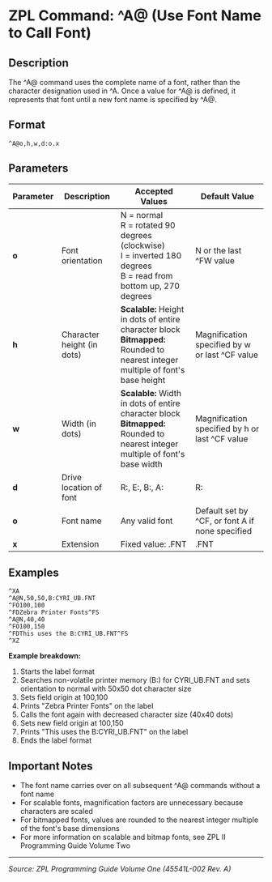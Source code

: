 # ZPL Command: ^A@ (Use Font Name to Call Font)

## Description
The ^A@ command uses the complete name of a font, rather than the character designation used in ^A. Once a value for ^A@ is defined, it represents that font until a new font name is specified by ^A@.

## Format
```
^A@o,h,w,d:o.x
```

## Parameters
| Parameter | Description | Accepted Values | Default Value |
|-----------|-------------|----------------|---------------|
| **o** | Font orientation | N = normal<br>R = rotated 90 degrees (clockwise)<br>I = inverted 180 degrees<br>B = read from bottom up, 270 degrees | N or the last ^FW value |
| **h** | Character height (in dots) | **Scalable:** Height in dots of entire character block<br>**Bitmapped:** Rounded to nearest integer multiple of font's base height | Magnification specified by w or last ^CF value |
| **w** | Width (in dots) | **Scalable:** Width in dots of entire character block<br>**Bitmapped:** Rounded to nearest integer multiple of font's base width | Magnification specified by h or last ^CF value |
| **d** | Drive location of font | R:, E:, B:, A: | R: |
| **o** | Font name | Any valid font | Default set by ^CF, or font A if none specified |
| **x** | Extension | Fixed value: .FNT | .FNT |

## Examples
```zpl
^XA
^A@N,50,50,B:CYRI_UB.FNT
^FO100,100
^FDZebra Printer Fonts^FS
^A@N,40,40
^FO100,150
^FDThis uses the B:CYRI_UB.FNT^FS
^XZ
```

**Example breakdown:**
1. Starts the label format
2. Searches non-volatile printer memory (B:) for CYRI_UB.FNT and sets orientation to normal with 50x50 dot character size
3. Sets field origin at 100,100
4. Prints "Zebra Printer Fonts" on the label
5. Calls the font again with decreased character size (40x40 dots)
6. Sets new field origin at 100,150
7. Prints "This uses the B:CYRI_UB.FNT" on the label
8. Ends the label format

## Important Notes
- The font name carries over on all subsequent ^A@ commands without a font name
- For scalable fonts, magnification factors are unnecessary because characters are scaled
- For bitmapped fonts, values are rounded to the nearest integer multiple of the font's base dimensions
- For more information on scalable and bitmap fonts, see ZPL II Programming Guide Volume Two

---
*Source: ZPL Programming Guide Volume One (45541L-002 Rev. A)*